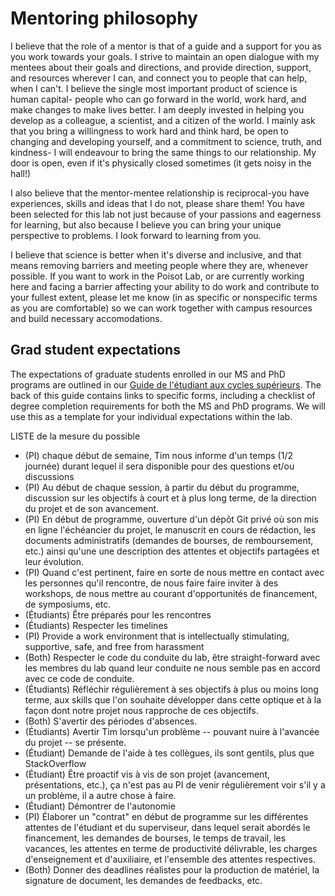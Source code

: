 # Mentoring philosophy

I believe that the role of a mentor is that of a guide and a support for you as you work towards your goals. I strive to maintain an open dialogue with my mentees about their goals and directions, and provide direction, support, and resources wherever I can, and connect you to people that can help, when I can't.  I believe the single most important product of science is human capital- people who can go forward in the world, work hard, and make changes to make lives better. I am deeply invested in helping you develop as a colleague, a scientist, and a citizen of the world. I mainly ask that you bring a willingness to work hard and think hard, be open to changing and developing yourself, and a commitment to science, truth, and kindness- I will endeavour to bring the same things to our relationship. My door is open, even if it's physically closed sometimes (it gets noisy in the hall!)

I also believe that the mentor-mentee relationship is reciprocal-you have experiences, skills and ideas that I do not, please share them! You have been selected for this lab not just because of your passions and eagerness for learning, but also because I believe you can bring your unique perspective to problems. I look forward to learning from you.

I believe that science is better when it's diverse and inclusive, and that means removing barriers and meeting people where they are, whenever possible. If you want to work in the Poisot Lab, or are currently working here and facing a barrier affecting your ability to do work and contribute to your fullest extent, please let me know (in as specific or nonspecific terms as you are comfortable) so we can work together with campus resources and build necessary accomodations.

## Grad student expectations
The expectations of graduate students enrolled in our MS and PhD programs are outlined in our [Guide de l'étudiant aux cycles supérieurs](http://bio.umontreal.ca/fileadmin/Documents/FAS/Biologie/Documents/3-Ressources-services/Ressources-formulaires/Guides/2017-2018/guide_etudes_sup.pdf). The back of this guide contains links to specific forms, including a checklist of degree completion requirements for both the MS and PhD programs. We will use this as a template for your individual expectations within the lab.

LISTE de la mesure du possible
- (PI) chaque début de semaine, Tim nous informe d'un temps (1/2 journée) durant lequel il sera disponible pour des questions et/ou discussions
- (PI) Au début de chaque session, à partir du début du programme, discussion sur les objectifs à court et à plus long terme, de la direction du projet et de son avancement.
- (PI) En début de programme, ouverture d'un dépôt Git privé où son mis en ligne l'échéancier du projet, le manuscrit en cours de rédaction, les documents administratifs (demandes de bourses, de remboursement, etc.) ainsi qu'une une description des attentes et objectifs partagées et leur évolution.
- (PI) Quand c'est pertinent, faire en sorte de nous mettre en contact avec les personnes qu'il rencontre, de nous faire faire inviter à des workshops, de nous mettre au courant d'opportunités de financement, de symposiums, etc.
- (Étudiants) Être préparés pour les rencontres
- (Étudiants) Respecter les timelines
- (PI) Provide a work environment that is intellectually stimulating, supportive, safe, and free from harassment
- (Both) Respecter le code du conduite du lab, être straight-forward avec les membres du lab quand leur conduite ne nous semble pas en accord avec ce code de conduite.
- (Étudiants) Réfléchir régulièrement à ses objectifs à plus ou moins long terme, aux skills que l'on souhaite développer dans cette optique et à la façon dont notre projet nous rapproche de ces objectifs.
- (Both) S'avertir des périodes d'absences.
- (Étudiants) Avertir Tim lorsqu'un problème -- pouvant nuire à l'avancée du projet -- se présente.
- (Étudiant) Demande de l'aide à tes collègues, ils sont gentils, plus que StackOverflow
- (Étudiant) Être proactif vis à vis de son projet (avancement, présentations, etc.), ça n'est pas au PI de venir régulièrement voir s'il y a un problème, il a autre chose à faire.
- (Étudiant) Démontrer de l'autonomie
- (PI) Élaborer un "contrat" en début de programme sur les différentes attentes de l'étudiant et du superviseur, dans lequel serait abordés le financement, les demandes de bourses, le temps de travail, les vacances, les attentes en terme de productivité délivrable, les charges d'enseignement et d'auxiliaire, et l'ensemble des attentes respectives.
- (Both) Donner des deadlines réalistes pour la production de matériel, la signature de document, les demandes de feedbacks, etc.
